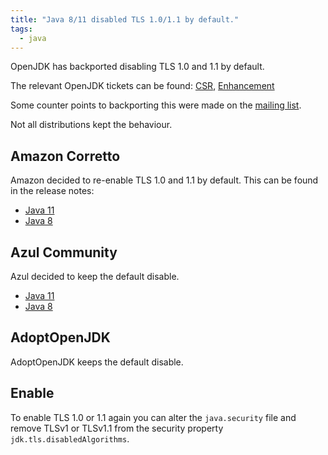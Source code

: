 ```yaml
---
title: "Java 8/11 disabled TLS 1.0/1.1 by default."
tags:
  - java
---
```


OpenJDK has backported disabling TLS 1.0 and 1.1 by default.

The relevant OpenJDK tickets can be found: [CSR](https://bugs.openjdk.java.net/browse/JDK-8257122), 
[Enhancement](https://bugs.openjdk.java.net/browse/JDK-8202343)

Some counter points to backporting this were made on the [mailing list]( https://mail.openjdk.java.net/pipermail/jdk-updates-dev/2021-April/005577.html).

Not all distributions kept the behaviour. 

## Amazon Corretto 

Amazon decided to re-enable TLS 1.0 and 1.1 by default. This can be found in the release notes:

- [Java 11](https://github.com/corretto/corretto-11/blob/release-11.0.11.9.1/CHANGELOG.md#corretto-version-1101191)
- [Java 8](https://github.com/corretto/corretto-8/blob/release-8.292.10.1/CHANGELOG.md#corretto-version-8292101)

## Azul Community 

Azul decided to keep the default disable.
 
- [Java 11](https://docs.azul.com/core/zulu-openjdk/release-notes/april-2021/pdf/zulu11.48-release-notes-ca-linux-aarch64-rev1.0.pdf)
- [Java 8](https://docs.azul.com/core/zulu-openjdk/release-notes/april-2021/pdf/zulu8.54-release-notes-ca-linux-aarch64-rev1.0.pdf)

## AdoptOpenJDK

AdoptOpenJDK keeps the default disable.

## Enable 

To enable TLS 1.0 or 1.1 again you can alter the `java.security` file and remove TLSv1 or TLSv1.1 from the security property `jdk.tls.disabledAlgorithms`.

